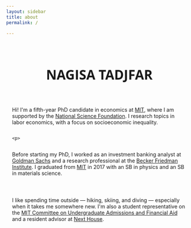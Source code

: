 ```yaml
---
layout: sidebar
title: about
permalink: /

---
```


<div class="about-wrapper">

<div style="display: flex; flex-direction: column; justify-content: center; padding: 1rem; max-width: 100%; width: 100%; box-sizing: border-box; text-align: left;">


  <h1 style="text-align: center; font-size: 2.2rem; font-family: Open Sans, sans-serif; margin-bottom: 2rem;">
    NAGISA TADJFAR
  </h1>


<br>

  <p>
Hi! I'm a fifth-year PhD candidate in economics at <a href="https://economics.mit.edu/" target="_blank">MIT</a>, where I am supported by the <a href="https://www.nsfgrfp.org/" target="_blank">National Science Foundation</a>. I research topics in labor economics, with a focus on socioeconomic inequality. 
  </p>

    <p>
Before starting my PhD, I worked as an investment banking analyst at <a href="https://www.goldmansachs.com" target="_blank">Goldman Sachs</a> and a research professional at the <a href="https://bfi.uchicago.edu/" target="_blank">Becker Friedman Institute</a>. I graduated from <a href="https://economics.mit.edu/" target="_blank">MIT</a> in 2017 with an SB in physics and an SB in materials science. 
  </p>

  <p>
I like spending time outside &mdash; hiking, skiing, and diving &mdash; especially when it takes me somewhere new. I'm also a student representative on the <a href="https://facultygovernance.mit.edu/committee/committee-undergraduate-admissions-and-financial-aid" target="_blank">MIT Committee on Undergraduate Admissions and Financial Aid</a> and a resident advisor at  <a href="https://next.mit.edu" target="_blank">Next House</a>.
  </p>

</div>
</div>
